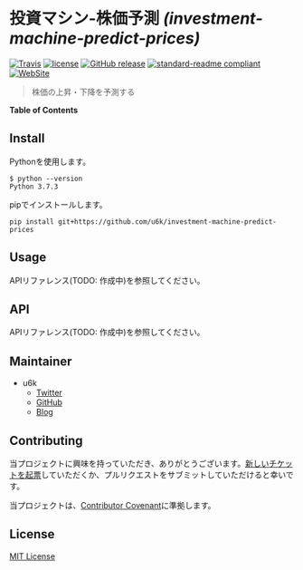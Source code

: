 # 投資マシン-株価予測 _(investment-machine-predict-prices)_

[![Travis](https://img.shields.io/travis/u6k/investment-machine-predict-prices.svg)](https://travis-ci.org/u6k/investment-machine-predict-prices) [![license](https://img.shields.io/github/license/u6k/investment-machine-predict-prices.svg)](https://github.com/u6k/investment-machine-predict-prices/blob/master/LICENSE) [![GitHub release](https://img.shields.io/github/release/u6k/investment-machine-predict-prices.svg)](https://github.com/u6k/investment-machine-predict-prices/releases) [![standard-readme compliant](https://img.shields.io/badge/readme%20style-standard-brightgreen.svg?style=flat-square)](https://github.com/RichardLitt/standard-readme) [![WebSite](https://img.shields.io/website-up-down-green-red/https/shields.io.svg?label=u6k.Redmine)](https://redmine.u6k.me/projects/investment-machine)

> 株価の上昇・下降を予測する

__Table of Contents__

## Install

Pythonを使用します。

```
$ python --version
Python 3.7.3
```

pipでインストールします。

```
pip install git+https://github.com/u6k/investment-machine-predict-prices
```

## Usage

APIリファレンス(TODO: 作成中)を参照してください。

## API

APIリファレンス(TODO: 作成中)を参照してください。

## Maintainer

- u6k
    - [Twitter](https://twitter.com/u6k_yu1)
    - [GitHub](https://github.com/u6k)
    - [Blog](https://blog.u6k.me/)

## Contributing

当プロジェクトに興味を持っていただき、ありがとうございます。[新しいチケットを起票](https://redmine.u6k.me/projects/investment-machine/issues/new)していただくか、プルリクエストをサブミットしていただけると幸いです。

当プロジェクトは、[Contributor Covenant](https://www.contributor-covenant.org/version/1/4/code-of-conduct)に準拠します。

## License

[MIT License](https://github.com/u6k/investment-machine-predict-prices/blob/master/LICENSE)

